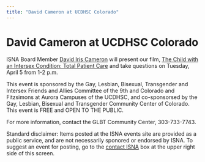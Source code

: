 ```yaml
---
title: "David Cameron at UCDHSC Colorado"
---
```


# David Cameron at UCDHSC Colorado

<p><span class="caps">ISNA</span> Board Member <a href="/about/cameron">David Iris Cameron</a> will present our film, <a href="/videos/total%5C_patient%5C_care">The Child with an Intersex Condition: Total Patient Care</a> and take questions on Tuesday, April 5 from 1-2 p.m.  </p>

<p>This event is sponsored by the Gay, Lesbian, Bisexual, Transgender and Intersex Friends and Allies Committee of the 9th and Colorado and Fitzsimons at Aurora Campuses of the <span class="caps">UCDHSC</span>, and co-sponsorsed by the Gay, Lesbian, Bisexual and Transgender Community Center of Colorado. This event is <span class="caps">FREE</span> and <span class="caps">OPEN</span> TO <span class="caps">THE</span> <span class="caps">PUBLIC</span>.  </p>

<p>For more information, contact the <span class="caps">GLBT</span> Community Center, 303-733-7743.  </p>

<p>Standard disclaimer: Items posted at the <span class="caps">ISNA</span> events site are provided as a public service, and are not necessarily sponored or endorsed by <span class="caps">ISNA</span>. To suggest an event for posting, go to the <a href="/about/contact">contact <span class="caps">ISNA</span></a> box at the upper right side of this screen.</p>